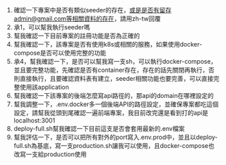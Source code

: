 1. 確認一下專案中是否有類似seeder的存在，或是是否有留存admin@gmail.com等相關資料的存在，請用zh-tw回覆
2. 承1，可以幫我執行seeder嗎
3. 幫我確認一下目前專案的註冊功能是否為正確的
4. 幫我確認一下，該專案是否有使用k8s或相關的服務，如果使用docker-compose是否可以使用完整的功能
5. 承4，幫我確認一下，是否可以幫我寫一支sh，可以執行docker-compose，並且要完整功能，先確認是否有container存在，存在的話先關閉再執行，否則直接執行，且要確認資料表有建立，seeder相關功能也要完善，可以直接完整使用該application
6. 幫我確認一下該專案的後端怎麼寫api路徑的，那api的domain在哪裡設定的
7. 幫我調整一下，.env.docker多一個後端API的路徑設定，並確保專案都吃這個設定，請幫我從頭到尾確認一遍前端專案，我目前改完還是看到打的api是localhost:3001
8. deploy-full.sh幫我確認一下目前這支是否會套用最新的.env檔案
9. 幫我評估一下，是否可以把所有對外的port寫入.env.prod中，並且以deploy-full.sh為基底，寫一支production.sh讓我可以使用，且docker-compose也改寫一支給production使用